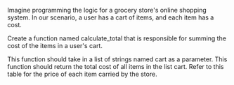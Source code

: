 Imagine programming the logic for a grocery store's online shopping system. In our scenario, a user has a cart of items, and each item has a cost.

Create a function named calculate_total that is responsible for summing the cost of the items in a user's cart.

This function should take in a list of strings named cart as a parameter.
This function should return the total cost of all items in the list cart.
Refer to this table for the price of each item carried by the store.